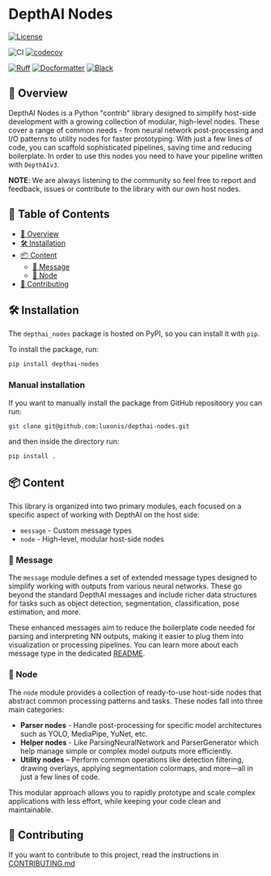 # DepthAI Nodes

[![License](https://img.shields.io/badge/License-Apache_2.0-blue.svg)](https://opensource.org/licenses/Apache-2.0)

![CI](https://github.com/luxonis/depthai-nodes/actions/workflows/ci.yaml/badge.svg?event=pull_request)
[![codecov](https://codecov.io/gh/luxonis/depthai-nodes/graph/badge.svg?token=ZG493MZ07B)](https://codecov.io/gh/luxonis/depthai-nodes)

[![Ruff](https://img.shields.io/endpoint?url=https://raw.githubusercontent.com/astral-sh/ruff/main/assets/badge/v2.json)](https://github.com/astral-sh/ruff)
[![Docformatter](https://img.shields.io/badge/%20formatter-docformatter-fedcba.svg)](https://github.com/PyCQA/docformatter)
[![Black](https://img.shields.io/badge/code%20style-black-000000.svg)](https://github.com/psf/black)

## 🌟 Overview

DepthAI Nodes is a Python "contrib" library designed to simplify host-side development with a growing collection of modular, high-level nodes. These cover a range of common needs - from neural network post-processing and I/O patterns to utility nodes for faster prototyping. With just a few lines of code, you can scaffold sophisticated pipelines, saving time and reducing boilerplate. In order to use this nodes you need to have your pipeline written with `DepthAIv3`.

**NOTE**:
We are always listening to the community so feel free to report and feedback, issues or contribute to the library with our own host nodes.

## 📜 Table of Contents

- [🌟 Overview](#overview)
- [🛠️ Installation](#-installation)
- [📦 Content](#-content)
  - [📨 Message](#-message)
  - [🧩 Node](#-node)
- [🤝 Contributing](#-contributing)

## 🛠️ Installation

The `depthai_nodes` package is hosted on PyPI, so you can install it with `pip`.

To install the package, run:

```bash
pip install depthai-nodes
```

### Manual installation

If you want to manually install the package from GitHub repositoory you can run:

```bash
git clone git@github.com:luxonis/depthai-nodes.git
```

and then inside the directory run:

```bash
pip install .
```

## 📦 Content

This library is organized into two primary modules, each focused on a specific aspect of working with DepthAI on the host side:

- `message` - Custom message types
- `node` - High-level, modular host-side nodes

### 📨 Message

The `message` module defines a set of extended message types designed to simplify working with outputs from various neural networks. These go beyond the standard DepthAI messages and include richer data structures for tasks such as object detection, segmentation, classification, pose estimation, and more.

These enhanced messages aim to reduce the boilerplate code needed for parsing and interpreting NN outputs, making it easier to plug them into visualization or processing pipelines. You can learn more about each message type in the dedicated [README](./depthai_nodes/message/README.md).

### 🧩 Node

The `node` module provides a collection of ready-to-use host-side nodes that abstract common processing patterns and tasks. These nodes fall into three main categories:

- **Parser nodes** - Handle post-processing for specific model architectures such as YOLO, MediaPipe, YuNet, etc.
- **Helper nodes** - Like ParsingNeuralNetwork and ParserGenerator which help manage simple or complex model outputs more efficiently.
- **Utility nodes** – Perform common operations like detection filtering, drawing overlays, applying segmentation colormaps, and more—all in just a few lines of code.

This modular approach allows you to rapidly prototype and scale complex applications with less effort, while keeping your code clean and maintainable.

## 🤝 Contributing

If you want to contribute to this project, read the instructions in [CONTRIBUTING.md](./CONTRIBUTING.md)
